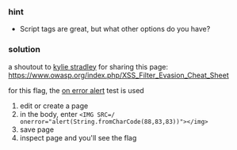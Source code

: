 ### hint
* Script tags are great, but what other options do you have?

### solution

a shoutout to [kylie stradley](https://git.rsglab.com/kylie-stradley) for sharing this page: https://www.owasp.org/index.php/XSS_Filter_Evasion_Cheat_Sheet

for this flag, the [on error alert](https://www.owasp.org/index.php/XSS_Filter_Evasion_Cheat_Sheet#On_error_alert) test is used

1. edit or create a page
2. in the body, enter `<IMG SRC=/ onerror="alert(String.fromCharCode(88,83,83))"></img>`
3. save page
4. inspect page and you'll see the flag
